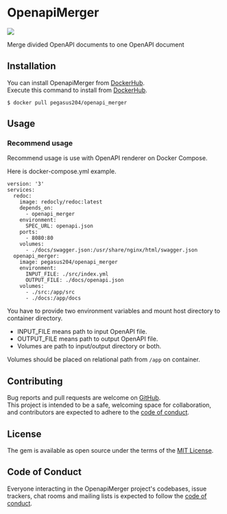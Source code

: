 # OpenapiMerger

![](https://github.com/Pegasus204/openapi_merger/workflows/Test/badge.svg) 

Merge divided OpenAPI documents to one OpenAPI document

## Installation

You can install OpenapiMerger from [DockerHub](https://hub.docker.com/r/pegasus204/openapi_merger).  
Execute this command to install from [DockerHub](https://hub.docker.com/r/pegasus204/openapi_merger).

```shell
$ docker pull pegasus204/openapi_merger
```

## Usage
### Recommend usage

Recommend usage is use with OpenAPI renderer on Docker Compose.

Here is docker-compose.yml example.

```docker
version: '3'
services:
  redoc:
    image: redocly/redoc:latest
    depends_on:
      - openapi_merger
    environment:
      SPEC_URL: openapi.json
    ports:
      - 8080:80
    volumes:
      - ./docs/swagger.json:/usr/share/nginx/html/swagger.json
  openapi_merger:
    image: pegasus204/openapi_merger
    environment:
      INPUT_FILE: ./src/index.yml
      OUTPUT_FILE: ./docs/openapi.json
    volumes:
      - ./src:/app/src
      - ./docs:/app/docs
```

You have to provide two environment variables and mount host directory to container directory.  

- INPUT_FILE means path to input OpenAPI file.
- OUTPUT_FILE means path to output OpenAPI file.
- Volumes are path to input/output directory or both.

Volumes should be placed on relational path from `/app` on container.

## Contributing

Bug reports and pull requests are welcome on [GitHub](https://github.com/Pegasus204/openapi_merger).  
This project is intended to be a safe, welcoming space for collaboration, and contributors are expected to adhere to the [code of conduct](https://github.com/Pegasus204/openapi_merger/blob/master/CODE_OF_CONDUCT.md).


## License

The gem is available as open source under the terms of the [MIT License](https://opensource.org/licenses/MIT).

## Code of Conduct

Everyone interacting in the OpenapiMerger project's codebases, issue trackers, chat rooms and mailing lists is expected to follow the [code of conduct](https://github.com/Pegasus204/openapi_merger/blob/master/CODE_OF_CONDUCT.md).
